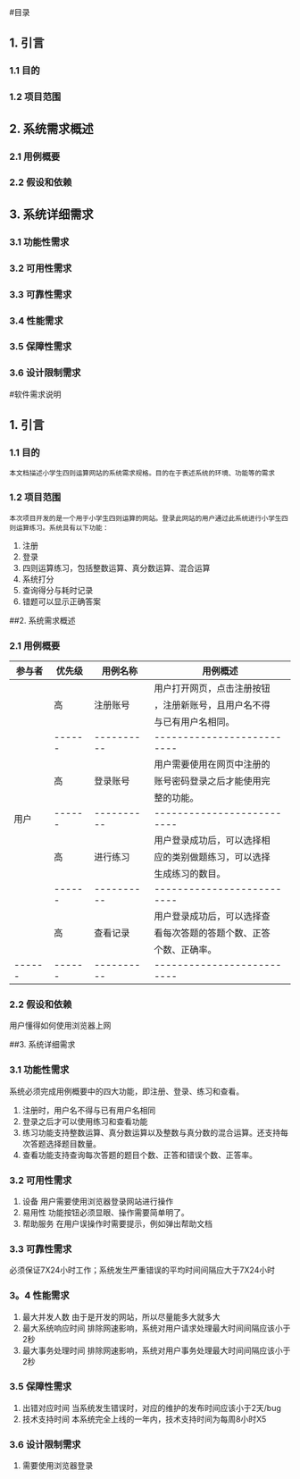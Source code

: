 #目录

## 1. 引言
### 1.1 目的
### 1.2 项目范围

## 2. 系统需求概述
### 2.1 用例概要
### 2.2 假设和依赖

## 3. 系统详细需求
### 3.1 功能性需求
### 3.2 可用性需求
### 3.3 可靠性需求
### 3.4 性能需求
### 3.5 保障性需求
### 3.6 设计限制需求

#软件需求说明

## 1. 引言
### 1.1 目的
    本文档描述小学生四则运算网站的系统需求规格。目的在于表述系统的环境、功能等的需求
### 1.2 项目范围
	本次项目开发的是一个用于小学生四则运算的网站。登录此网站的用户通过此系统进行小学生四则运算练习。系统具有以下功能：
1. 注册
2. 登录
3. 四则运算练习，包括整数运算、真分数运算、混合运算
4. 系统打分
5. 查询得分与耗时记录
6. 错题可以显示正确答案

##2. 系统需求概述
### 2.1 用例概要
|参与者|优先级| 用例名称 |		  用例概述  		|
|------|------|----------|--------------------------|
|      |      |          |用户打开网页，点击注册按钮|
|      |  高  | 注册账号 |，注册新账号，且用户名不得|
|      |      |          |与已有用户名相同。        |
|      |------|----------|--------------------------|
|      |      |          |用户需要使用在网页中注册的|
|      |  高  | 登录账号 |账号密码登录之后才能使用完|
|      |      |          |整的功能。                |
| 用户 |------|----------|--------------------------|
|      |      |          |用户登录成功后，可以选择相|
|      |  高  | 进行练习 |应的类别做题练习，可以选择|
|      |      |          |生成练习的数目。          |
|      |------|----------|--------------------------|
|      |      |          |用户登录成功后，可以选择查|
|      |  高  | 查看记录 |看每次答题的答题个数、正答|
|      |      |          |个数、正确率。      |
|------|------|----------|--------------------------|
### 2.2 假设和依赖
用户懂得如何使用浏览器上网

##3. 系统详细需求
### 3.1 功能性需求
系统必须完成用例概要中的四大功能，即注册、登录、练习和查看。
1. 注册时，用户名不得与已有用户名相同
2. 登录之后才可以使用练习和查看功能
3. 练习功能支持整数运算、真分数运算以及整数与真分数的混合运算。还支持每次答题选择题目数量。
4. 查看功能支持查询每次答题的题目个数、正答和错误个数、正答率。
### 3.2 可用性需求
1. 设备
用户需要使用浏览器登录网站进行操作
2. 易用性
功能按钮必须显眼、操作需要简单明了。
3. 帮助服务
在用户误操作时需要提示，例如弹出帮助文档
### 3.3 可靠性需求
必须保证7X24小时工作；系统发生严重错误的平均时间间隔应大于7X24小时
### 3。4 性能需求
1. 最大并发人数
由于是开发的网站，所以尽量能多大就多大
2. 最大系统响应时间
排除网速影响，系统对用户请求处理最大时间间隔应该小于2秒
3. 最大事务处理时间
排除网速影响，系统对用户事务处理最大时间间隔应该小于2秒
### 3.5 保障性需求
1. 出错对应时间
当系统发生错误时，对应的维护的发布时间应该小于2天/bug
2. 技术支持时间
本系统完全上线的一年内，技术支持时间为每周8小时X5
### 3.6 设计限制需求
1. 需要使用浏览器登录
